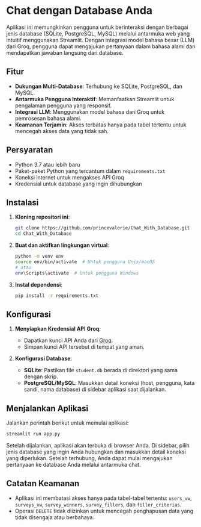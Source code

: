 
# Chat dengan Database Anda

Aplikasi ini memungkinkan pengguna untuk berinteraksi dengan berbagai jenis database (SQLite, PostgreSQL, MySQL) melalui antarmuka web yang intuitif menggunakan Streamlit. Dengan integrasi model bahasa besar (LLM) dari Groq, pengguna dapat mengajukan pertanyaan dalam bahasa alami dan mendapatkan jawaban langsung dari database.

## Fitur

- **Dukungan Multi-Database**: Terhubung ke SQLite, PostgreSQL, dan MySQL.
- **Antarmuka Pengguna Interaktif**: Memanfaatkan Streamlit untuk pengalaman pengguna yang responsif.
- **Integrasi LLM**: Menggunakan model bahasa dari Groq untuk pemrosesan bahasa alami.
- **Keamanan Terjamin**: Akses terbatas hanya pada tabel tertentu untuk mencegah akses data yang tidak sah.

## Persyaratan

- Python 3.7 atau lebih baru
- Paket-paket Python yang tercantum dalam `requirements.txt`
- Koneksi internet untuk mengakses API Groq
- Kredensial untuk database yang ingin dihubungkan

## Instalasi

1. **Kloning repositori ini**:

   ```bash
   git clone https://github.com/princevalerie/Chat_With_Database.git
   cd Chat_With_Database
   ```

2. **Buat dan aktifkan lingkungan virtual**:

   ```bash
   python -m venv env
   source env/bin/activate  # Untuk pengguna Unix/macOS
   # atau
   env\Scripts\activate  # Untuk pengguna Windows
   ```

3. **Instal dependensi**:

   ```bash
   pip install -r requirements.txt
   ```

## Konfigurasi

1. **Menyiapkan Kredensial API Groq**:

   - Dapatkan kunci API Anda dari [Groq](https://console.groq.com/keys).
   - Simpan kunci API tersebut di tempat yang aman.

2. **Konfigurasi Database**:

   - **SQLite**: Pastikan file `student.db` berada di direktori yang sama dengan skrip.
   - **PostgreSQL/MySQL**: Masukkan detail koneksi (host, pengguna, kata sandi, nama database) di sidebar aplikasi saat dijalankan.

## Menjalankan Aplikasi

Jalankan perintah berikut untuk memulai aplikasi:

```bash
streamlit run app.py
```

Setelah dijalankan, aplikasi akan terbuka di browser Anda. Di sidebar, pilih jenis database yang ingin Anda hubungkan dan masukkan detail koneksi yang diperlukan. Setelah terhubung, Anda dapat mulai mengajukan pertanyaan ke database Anda melalui antarmuka chat.

## Catatan Keamanan

- Aplikasi ini membatasi akses hanya pada tabel-tabel tertentu: `users_vw`, `surveys_vw`, `survey_winners`, `survey_fillers`, dan `filler_criterias`.
- Operasi `DELETE` tidak diizinkan untuk mencegah penghapusan data yang tidak disengaja atau berbahaya.
